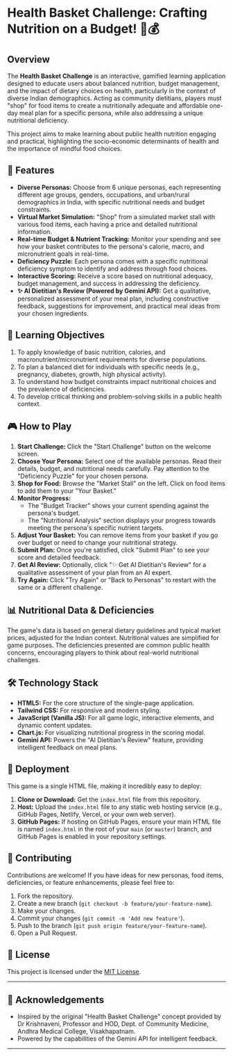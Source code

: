 # Health Basket Challenge: Crafting Nutrition on a Budget! 🍎💰

## Overview

The **Health Basket Challenge** is an interactive, gamified learning application designed to educate users about balanced nutrition, budget management, and the impact of dietary choices on health, particularly in the context of diverse Indian demographics. Acting as community dietitians, players must "shop" for food items to create a nutritionally adequate and affordable one-day meal plan for a specific persona, while also addressing a unique nutritional deficiency.

This project aims to make learning about public health nutrition engaging and practical, highlighting the socio-economic determinants of health and the importance of mindful food choices.

## 🌟 Features

* **Diverse Personas:** Choose from 6 unique personas, each representing different age groups, genders, occupations, and urban/rural demographics in India, with specific nutritional needs and budget constraints.
* **Virtual Market Simulation:** "Shop" from a simulated market stall with various food items, each having a price and detailed nutritional information.
* **Real-time Budget & Nutrient Tracking:** Monitor your spending and see how your basket contributes to the persona's calorie, macro, and micronutrient goals in real-time.
* **Deficiency Puzzle:** Each persona comes with a specific nutritional deficiency symptom to identify and address through food choices.
* **Interactive Scoring:** Receive a score based on nutritional adequacy, budget management, and success in addressing the deficiency.
* **✨ AI Dietitian's Review (Powered by Gemini API):** Get a qualitative, personalized assessment of your meal plan, including constructive feedback, suggestions for improvement, and practical meal ideas from your chosen ingredients.

## 🎯 Learning Objectives

1.  To apply knowledge of basic nutrition, calories, and macronutrient/micronutrient requirements for diverse populations.
2.  To plan a balanced diet for individuals with specific needs (e.g., pregnancy, diabetes, growth, high physical activity).
3.  To understand how budget constraints impact nutritional choices and the prevalence of deficiencies.
4.  To develop critical thinking and problem-solving skills in a public health context.

## 🎮 How to Play

1.  **Start Challenge:** Click the "Start Challenge" button on the welcome screen.
2.  **Choose Your Persona:** Select one of the available personas. Read their details, budget, and nutritional needs carefully. Pay attention to the "Deficiency Puzzle" for your chosen persona.
3.  **Shop for Food:** Browse the "Market Stall" on the left. Click on food items to add them to your "Your Basket."
4.  **Monitor Progress:**
    * The "Budget Tracker" shows your current spending against the persona's budget.
    * The "Nutritional Analysis" section displays your progress towards meeting the persona's specific nutrient targets.
5.  **Adjust Your Basket:** You can remove items from your basket if you go over budget or need to change your nutritional strategy.
6.  **Submit Plan:** Once you're satisfied, click "Submit Plan" to see your score and detailed feedback.
7.  **Get AI Review:** Optionally, click "✨ Get AI Dietitian's Review" for a qualitative assessment of your plan from an AI expert.
8.  **Try Again:** Click "Try Again" or "Back to Personas" to restart with the same or a different challenge.

## 📊 Nutritional Data & Deficiencies

The game's data is based on general dietary guidelines and typical market prices, adjusted for the Indian context. Nutritional values are simplified for game purposes. The deficiencies presented are common public health concerns, encouraging players to think about real-world nutritional challenges.

## 🛠️ Technology Stack

* **HTML5:** For the core structure of the single-page application.
* **Tailwind CSS:** For responsive and modern styling.
* **JavaScript (Vanilla JS):** For all game logic, interactive elements, and dynamic content updates.
* **Chart.js:** For visualizing nutritional progress in the scoring modal.
* **Gemini API:** Powers the "AI Dietitian's Review" feature, providing intelligent feedback on meal plans.

## 🚀 Deployment

This game is a single HTML file, making it incredibly easy to deploy:

1.  **Clone or Download:** Get the `index.html` file from this repository.
2.  **Host:** Upload the `index.html` file to any static web hosting service (e.g., GitHub Pages, Netlify, Vercel, or your own web server).
3.  **GitHub Pages:** If hosting on GitHub Pages, ensure your main HTML file is named `index.html` in the root of your `main` (or `master`) branch, and GitHub Pages is enabled in your repository settings.

## 🤝 Contributing

Contributions are welcome! If you have ideas for new personas, food items, deficiencies, or feature enhancements, please feel free to:

1.  Fork the repository.
2.  Create a new branch (`git checkout -b feature/your-feature-name`).
3.  Make your changes.
4.  Commit your changes (`git commit -m 'Add new feature'`).
5.  Push to the branch (`git push origin feature/your-feature-name`).
6.  Open a Pull Request.

## 📄 License

This project is licensed under the [MIT License](LICENSE).

---

## 🙏 Acknowledgements

* Inspired by the original "Health Basket Challenge" concept provided by Dr Krishnaveni, Professor and HOD, Dept. of Community Medicine, Andhra Medical College, Visakhapatnam.
* Powered by the capabilities of the Gemini API for intelligent feedback.

---
